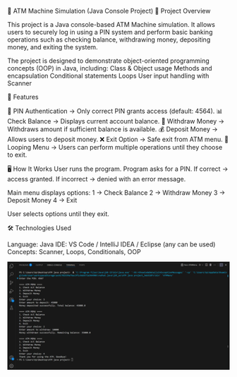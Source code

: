 🏧 ATM Machine Simulation (Java Console Project)
📌 Project Overview

This project is a Java console-based ATM Machine simulation.
It allows users to securely log in using a PIN system and perform basic banking operations such as checking balance, withdrawing money, depositing money, and exiting the system.

The project is designed to demonstrate object-oriented programming concepts (OOP) in Java, including:
Class & Object usage
Methods and encapsulation
Conditional statements
Loops
User input handling with Scanner

🚀 Features

🔑 PIN Authentication → Only correct PIN grants access (default: 4564).
📊 Check Balance → Displays current account balance.
💸 Withdraw Money → Withdraws amount if sufficient balance is available.
💰 Deposit Money → Allows users to deposit money.
❌ Exit Option → Safe exit from ATM menu.
🔄 Looping Menu → Users can perform multiple operations until they choose to exit.

🖥️ How It Works
User runs the program.
Program asks for a PIN.
If correct → access granted.
If incorrect → denied with an error message.

Main menu displays options:
1 → Check Balance
2 → Withdraw Money
3 → Deposit Money
4 → Exit

User selects options until they exit.

🛠️ Technologies Used

Language: Java
IDE: VS Code / IntelliJ IDEA / Eclipse (any can be used)
Concepts: Scanner, Loops, Conditionals, OOP

![image alt](https://github.com/jaydipporiya99/Java-ATM-Machine/blob/7ed9f6fce53209bd7be4d96ec6a3e53a3abc1c25/ATM%20OUTPUT.png)

